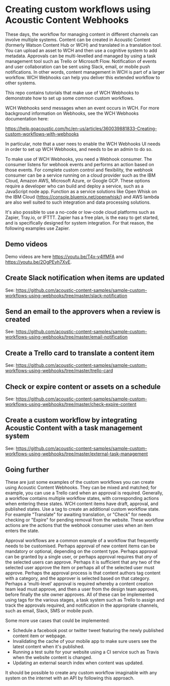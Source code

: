 # Creating custom workflows using Acoustic Content Webhooks

These days, the workflow for managing content in different channels can involve multiple systems. Content can be created in Acoustic Content (formerly Watson Content Hub or WCH) and translated in a translation tool. You can upload an asset to WCH and then use a cognitive system to add metadata. Approvals can be multi-levelled and managed by using a task management tool such as Trello or Microsoft Flow. Notification of events and user collaboration can be sent using Slack, email, or mobile push notifications. In other words, content management in WCH is part of a larger workflow. WCH Webhooks can help you deliver this extended workflow to other systems.

This repo contains tutorials that make use of WCH Webhooks to demonstrate how to set up some common custom workflows. 

WCH Webhooks send messages when an event occurs in WCH. For more background information on Webhooks, see the WCH Webhooks documentation here:

https://help.goacoustic.com/hc/en-us/articles/360039881833-Creating-custom-workflows-with-webhooks

In particular, note that a user nees to enable the WCH Webhooks UI needs in order to set up WCH Webhooks, and needs to be an admin to do so.

To make use of WCH Webhooks, you need a Webhook consumer. The consumer listens for webhook events and performs an action based on those events. For complete custom control and flexibility, the webhook consumer can be a service running on a cloud provider such as the IBM Cloud, Amazon AWS, Microsoft Azure, or Google GCP. These options require a developer who can build and deploy a service, such as a JavaScript node app. Function as a service solutions like Open Whisk on the IBM Cloud (https://console.bluemix.net/openwhisk/) and AWS lambda are also well suited to such integration and data processing solutions.

It's also possible to use a no-code or low-code cloud platforms such as Zapier, Tray.io, or IFTTT. Zapier has a free plan, is the easy to get started, and is specifically designed for system integration. For that reason, the following examples use Zapier.

## Demo videos

Demo videos are here https://youtu.be/T4x-y4IfMFA and https://youtu.be/2OgPEyh7XvE.

## Create Slack notification when items are updated

See: https://github.com/acoustic-content-samples/sample-custom-workflows-using-webhooks/tree/master/slack-notification

## Send an email to the approvers when a review is created

See: https://github.com/acoustic-content-samples/sample-custom-workflows-using-webhooks/tree/master/email-notification

## Create a Trello card to translate a content item

See: https://github.com/acoustic-content-samples/sample-custom-workflows-using-webhooks/tree/master/trello-card

## Check or expire content or assets on a schedule

See: https://github.com/acoustic-content-samples/sample-custom-workflows-using-webhooks/tree/master/check-expire-content

## Create a custom workflow by integrating Acoustic Content with a task management system

See: https://github.com/acoustic-content-samples/sample-custom-workflows-using-webhooks/tree/master/external-task-management

## Going further

These are just some examples of the custom workflows you can create using Acoustic Content Webhooks. They can be mixed and matched; for example, you can use a Trello card when an approval is required. Generally, a workflow contains multiple workflow states, with corresponding actions when entering these states. WCH content items have draft, approval, and published states. Use a tag to create an additional custom workflow state. For example "Translate" for awaiting translation, or "Check" for needs checking or "Expire" for pending removal from the website. These workflow actions are the actions that the webhook consumer uses when an item enters the state. 

Approval workflows are a common example of a workflow that frequently needs to be customised. Perhaps approval of new content items can be mandatory or optional, depending on the content type. Perhaps approval can be granted by a single user, or perhaps approval requires that _any_ of the selected users can approve. Perhaps it is sufficient that any two of the selected user approve the item or perhaps all of the selected user must approve. Perhaps the approval process is that content authors tag content with a category, and the approver is selected based on that category. Perhaps a 'multi-level' approval is required whereby a content creation team lead must approve, and then a user from the design team approves, before finally the site owner approves. All of these can be implemented using tags for the various stages, a task system such as Trello to assign and track the approvals required, and notification in the appropriate channels, such as email, Slack, SMS or mobile push.

Some more use cases that could be implemented:

- Schedule a facebook post or twitter tweet featuring the newly published content item or webpage.
- Invalidating the cache of your mobile app to make sure users see the latest content when it's published.
- Running a test suite for your website using a CI service such as Travis when the website content is changed.
- Updating an external search index when content was updated.

It should be possible to create any custom workflow imaginable with any system on the internet with an API by following this approach. 


